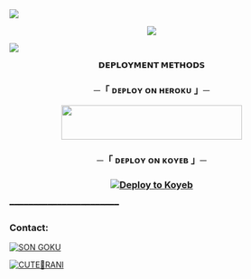 <img src="https://user-images.githubusercontent.com/73097560/115834477-dbab4500-a447-11eb-908a-139a6edaec5c.gif">
<p align="center">
    <img src="https://files.catbox.moe/iou8gw.jpg">
</p>
<img src="https://user-images.githubusercontent.com/73097560/115834477-dbab4500-a447-11eb-908a-139a6edaec5c.gif">





<p align="center">
<b>𝗗𝗘𝗣𝗟𝗢𝗬𝗠𝗘𝗡𝗧 𝗠𝗘𝗧𝗛𝗢𝗗𝗦</b>
</p>

<h3 align="center">
    ─「 ᴅᴇᴩʟᴏʏ ᴏɴ ʜᴇʀᴏᴋᴜ 」─
</h3>

<p align="center"><a href="https://dashboard.heroku.com/new?template=https://github.com/Rani0086/Plant-"> <img src="https://img.shields.io/badge/Deploy%20On%20Heroku-lightblue?style=for-the-badge&logo=heroku" width="320" height="60.45"/></a></p>



<h3 align="center">
    ─「 ᴅᴇᴩʟᴏʏ ᴏɴ ᴋᴏʏᴇʙ 」─
</h3>

<h3 align="center">
    
[![Deploy to Koyeb](https://www.koyeb.com/static/images/deploy/button.svg)](https://app.koyeb.com/deploy?name=Plant-&type=git&repository=Rani0086%2plant-&branch=main&builder=dockerfile&env%5BBOT_TOKEN%5D=&env%5BMONGO_URL%5D=&env%5BOWNER_ID%5D=&ports=8000%3Bhttp%3B%2F)

</h3>


━━━━━━━━━━━━━━━━━━━━━━━

### Contact:
<a href="https://t.me/Xeno_Kakarot">
    <img title="SON GOKU" src="https://img.shields.io/badge/SONGOKU-%23000000.svg?&style=for-the-badge&logo=telegam&logoColor=61DAFB">
</a></p>

<a href="https://t.me/Queen143np">
    <img title="CUTE🥰RANI" src="https://img.shields.io/badge/CUTE🥰RANI-%23E4405F.svg?&style=for-the-badge&logo=telegram &logoColor=white">
</a>
